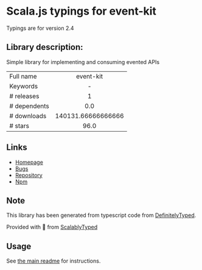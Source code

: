 
# Scala.js typings for event-kit

Typings are for version 2.4

## Library description:
Simple library for implementing and consuming evented APIs

|                    |                 |
| ------------------ | :-------------: |
| Full name          | event-kit |
| Keywords           | - |
| # releases         | 1 |
| # dependents       | 0.0 |
| # downloads        | 140131.66666666666 |
| # stars            | 96.0 |

## Links
- [Homepage](https://github.com/atom/event-kit#readme)
- [Bugs](https://github.com/atom/event-kit/issues)
- [Repository](https://github.com/atom/event-kit)
- [Npm](https://www.npmjs.com/package/event-kit)
    


## Note
This library has been generated from typescript code from [DefinitelyTyped](https://definitelytyped.org).

Provided with :purple_heart: from [ScalablyTyped](https://github.com/oyvindberg/ScalablyTyped)

## Usage
See [the main readme](../../readme.md) for instructions.



